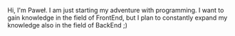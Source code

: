 Hi, I'm Paweł.
I am just starting my adventure with programming.
I want to gain knowledge in the field of FrontEnd, but I plan to constantly expand my knowledge also in the field of BackEnd ;)
